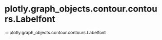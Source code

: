 # plotly.graph_objects.contour.contours.Labelfont

::: plotly.graph_objects.contour.contours.Labelfont
